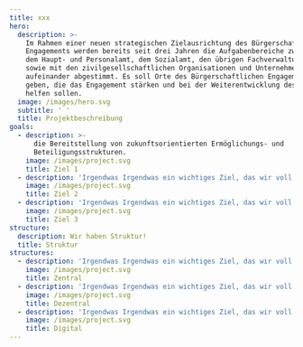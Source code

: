 ```yaml
---
title: xxx
hero:
  description: >-
    Im Rahmen einer neuen strategischen Zielausrichtung des Bürgerschaftlichen
    Engagements werden bereits seit drei Jahren die Aufgabenbereiche zwischen
    dem Haupt- und Personalamt, dem Sozialamt, den übrigen Fachverwaltungen
    sowie mit den zivilgesellschaftlichen Organisationen und Unternehmen enger
    aufeinander abgestimmt. Es soll Orte des Bürgerschaftlichen Engagements
    geben, die das Engagement stärken und bei der Weiterentwicklung desselben
    helfen sollen.
  image: /images/hero.svg
  subtitle: ' '
  title: Projektbeschreibung
goals:
  - description: >-
      die Bereitstellung von zukunftsorientierten Ermöglichungs- und
      Beteiligungsstrukturen.
    image: /images/project.svg
    title: Ziel 1
  - description: 'Irgendwas Irgendwas ein wichtiges Ziel, das wir voll zielführend finden.'
    image: /images/project.svg
    title: Ziel 2
  - description: 'Irgendwas Irgendwas ein wichtiges Ziel, das wir voll zielführend finden.'
    image: /images/project.svg
    title: Ziel 3
structure:
  description: Wir haben Struktur!
  title: Struktur
structures:
  - description: 'Irgendwas Irgendwas ein wichtiges Ziel, das wir voll zielführend finden.'
    image: /images/project.svg
    title: Zentral
  - description: 'Irgendwas Irgendwas ein wichtiges Ziel, das wir voll zielführend finden.'
    image: /images/project.svg
    title: Dezentral
  - description: 'Irgendwas Irgendwas ein wichtiges Ziel, das wir voll zielführend finden.'
    image: /images/project.svg
    title: Digital
---
```

<ProjectPage />
